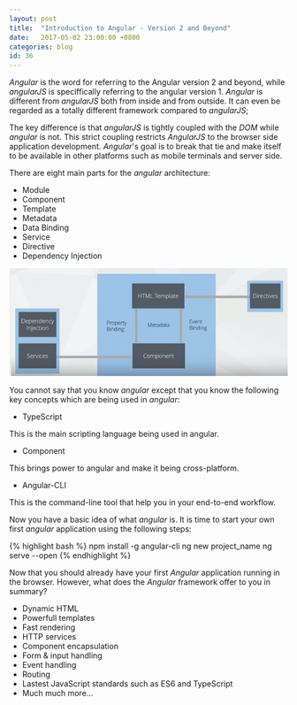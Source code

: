 ```yaml
---
layout: post
title:  "Introduction to Angular - Version 2 and Beyond"
date:   2017-05-02 23:00:00 +0800
categories: blog
id: 36
---
```


*Angular* is the word for referring to the Angular version 2 and beyond, while *angularJS* is speciffically referring to the angular version 1. *Angular* is different from *angularJS* both from inside and from outside. It can even be regarded as a totally different framework compared to *angularJS*;

The key difference is that *angularJS* is tightly coupled with the *DOM* while *angular* is not. This strict coupling restricts *AngularJS* to the browser side application development. *Angular*'s goal is to break that tie and make itself to be available in other platforms such as mobile terminals and server side.

There are eight main parts for the *angular* architecture:

* Module
* Component
* Template
* Metadata
* Data Binding
* Service
* Directive
* Dependency Injection

![Arch of Angular](/images/archOfAngular2.jpg)

You cannot say that you know *angular* except that you know the following key concepts which are being used in *angular*:

* TypeScript

This is the main scripting language being used in angular.

* Component

This brings power to angular and make it being cross-platform.

* Angular-CLI

This is the command-line tool that help you in your end-to-end workflow.

Now you have a basic idea of what *angular* is. It is time to start your own first *angular* application using the following steps:

{% highlight bash %}
npm install -g angular-cli
ng new project_name
ng serve --open
{% endhighlight %}

Now that you should already have your first *Angular* application running in the browser. However, what does the *Angular* framework offer to you in summary?

* Dynamic HTML
* Powerfull templates
* Fast rendering
* HTTP services
* Component encapsulation
* Form & input handling
* Event handling
* Routing
* Lastest JavaScript standards such as ES6 and TypeScript
* Much much more...

